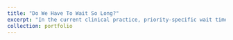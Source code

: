 ```yaml
---
title: "Do We Have To Wait So Long?"
excerpt: "In the current clinical practice, priority-specific wait time targets are typically determined by the consensus of medical specialists and healthcare administrators. The problem with this rationale is that it does not consider the efficient use of clinical resources and the patient volume associated with each class. The aim of this method presented here is to determine wait time targets in a multi-priority patient setting in a systematic fashion that both respects clinically acceptable wait time targets and considers clinic size and demand distribution. This approach utilizes predictive, prescriptive and descriptive analytics. More specifically, simulation, deep neural network, regression, and inverse optimization approaches are used. Visit [Github](https://github.com/vbabashov/wait-time-targets) repository for more details."
collection: portfolio
---
```


